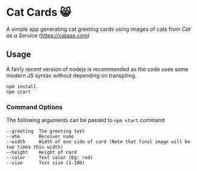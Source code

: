 # Cat Cards 😸

A simple app generating cat greeting cards using images of cats from _Cat as a Service_ (https://cataas.com) 

## Usage

A fairly recent version of nodejs is recommended as the code uses some modern JS syntax without depending on transpiling.


```
npm install
npm start
```

### Command Options

The following arguments can be passed to `npm start` command

```
--greeting  The greeting text
--who       Receiver name
--width     Width of one side of card (Note that final image will be two times this width)
--height    Height of card
--color     Text color (Eg: red)
--size      Text size (1-100)
```
